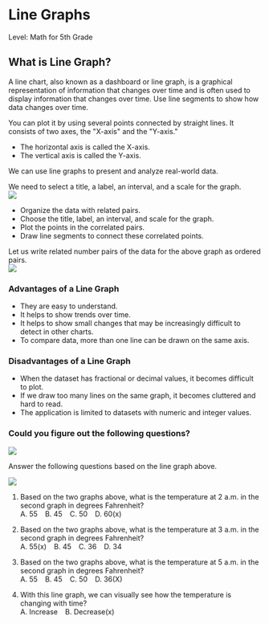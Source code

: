 # **Line Graphs** ##
Level: Math for 5th Grade  

## **What is Line Graph?** ##
A line chart, also known as a dashboard or line graph, is a graphical representation of information that changes over time and is often used to display information that changes over time. Use line segments to show how data changes over time.  

You can plot it by using several points connected by straight lines. It consists of two axes, the "X-axis" and the "Y-axis."    
+ The horizontal axis is called the X-axis.  
+ The vertical axis is called the Y-axis.  

We can use line graphs to present and analyze real-world data.  

We need to select a title, a label, an interval, and a scale for the graph.   
![](https://live.staticflickr.com/65535/52525262341_058c2d5d8a_z.jpg)  

+ Organize the data with related pairs.
+ Choose the title, label, an interval, and scale for the graph.
+ Plot the points in the correlated pairs.
+ Draw line segments to connect these correlated points.

Let us write related number pairs of the data for the above graph as ordered pairs.  
![](https://live.staticflickr.com/65535/52524793467_d9cd2289f4_c.jpg)  

### **Advantages of a Line Graph** ###
+ They are easy to understand.
+ It helps to show trends over time.
+ It helps to show small changes that may be increasingly difficult to detect in other charts.
+ To compare data, more than one line can be drawn on the same axis.


### **Disadvantages of a Line Graph** ###
+ When the dataset has fractional or decimal values, it becomes difficult to plot.
+ If we draw too many lines on the same graph, it becomes cluttered and hard to read.
+ The application is limited to datasets with numeric and integer values.  


### **Could you figure out the following questions?** ###  
![](https://live.staticflickr.com/65535/52525267226_8b0542013b.jpg)  

Answer the following questions based on the line graph above.  

![](https://live.staticflickr.com/65535/52524793542_f79db3824c_b.jpg)  
1. Based on the two graphs above, what is the temperature at 2 a.m. in the second graph in degrees Fahrenheit?    
A. 55 &ensp; B. 45 &ensp; C. 50 &ensp; D. 60(x)  

2. Based on the two graphs above, what is the temperature at 3 a.m. in the second graph in degrees Fahrenheit?    
A. 55(x) &ensp; B. 45 &ensp; C. 36 &ensp; D. 34  

3. Based on the two graphs above, what is the temperature at 5 a.m. in the second graph in degrees Fahrenheit?    
A. 55 &ensp; B. 45 &ensp; C. 50 &ensp; D. 36(X)  

4. With this line graph, we can visually see how the temperature is changing with time?  
A. Increase &ensp; B. Decrease(x)  